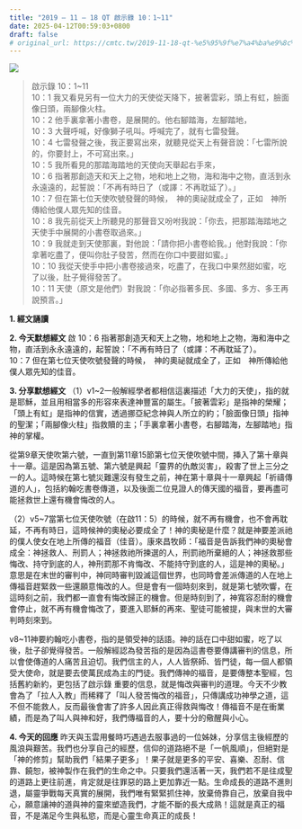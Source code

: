 ```yaml
---
title: "2019 – 11 – 18 QT 啟示錄 10：1~11"
date: 2025-04-12T00:59:03+0800
draft: false
# original_url: https://cmtc.tw/2019-11-18-qt-%e5%95%9f%e7%a4%ba%e9%8c%84-10%ef%bc%9a111
---
```


![](/images/qt.jpg)
> 啟示錄 10：1\~11  
> 10：1 我又看見另有一位大力的天使從天降下，披著雲彩，頭上有虹，臉面像日頭，兩腳像火柱。  
> 10：2 他手裏拿著小書卷，是展開的。他右腳踏海，左腳踏地，  
> 10：3 大聲呼喊，好像獅子吼叫。呼喊完了，就有七雷發聲。  
> 10：4 七雷發聲之後，我正要寫出來，就聽見從天上有聲音說：「七雷所說的，你要封上，不可寫出來。」  
> 10：5 我所看見的那踏海踏地的天使向天舉起右手來，  
> 10：6 指著那創造天和天上之物，地和地上之物，海和海中之物，直活到永永遠遠的，起誓說：「不再有時日了（或譯：不再耽延了）。」  
> 10：7 但在第七位天使吹號發聲的時候，　神的奧祕就成全了，正如　神所傳給他僕人眾先知的佳音。  
> 10：8 我先前從天上所聽見的那聲音又吩咐我說：「你去，把那踏海踏地之天使手中展開的小書卷取過來。」  
> 10：9 我就走到天使那裏，對他說：「請你把小書卷給我。」他對我說：「你拿著吃盡了，便叫你肚子發苦，然而在你口中要甜如蜜。」  
> 10：10 我從天使手中把小書卷接過來，吃盡了，在我口中果然甜如蜜，吃了以後，肚子覺得發苦了。  
> 10：11 天使（原文是他們）對我說：「你必指著多民、多國、多方、多王再說預言。」

**1. 經文誦讀**

**2.  今天默想經文**
啟 10：6 指著那創造天和天上之物，地和地上之物，海和海中之物，直活到永永遠遠的，起誓說：「不再有時日了（或譯：不再耽延了）。  
10：7 但在第七位天使吹號發聲的時候，　神的奧祕就成全了，正如　神所傳給他僕人眾先知的佳音。

**3. 分享默想經文**
（1）v1\~2一般解經學者都相信這裏描述「大力的天使」，指的就是耶穌，並且用相當多的形容來表達神豐富的屬生。「披著雲彩」是指神的榮耀；「頭上有虹」是指神的信實，透過挪亞紀念神與人所立的約；「臉面像日頭」指神的聖潔；「兩腳像火柱」指救贖的主；「手裏拿著小書卷，右腳踏海，左腳踏地」指神的掌權。

從第9章天使吹第六號，一直到第11章15節第七位天使吹號中間，挿入了第十章與十一章。這是因為第五號、第六號是興起「靈界的仇敵災害」，殺害了世上三分之一的人。這時候在第七號災難還沒有發生之前，神在第十章與十一章興起「祈禱傳道的人」，包括約翰吃書卷傳道，以及後面二位見證人的傳天國的福音，要再盡可能拯救世上還有機會悔改的人。

（2）v5\~7當第七位天使吹號（在啟11：5）的時候，就不再有機會，也不會再耽延，不再有時日，這時候神的奧秘必要成全了！神的奧秘是什麼？就是神要差派祂的僕人使女在地上所傳的福音（佳音）。康來昌牧師：「福音是告訴我們神的奧秘會成全：神拯救人、刑罰人；神拯救祂所揀選的人，刑罰祂所棄絕的人；神拯救那些悔改、持守到底的人，神刑罰那不肯悔改、不能持守到底的人，這是神的奧秘。」意思是在末世的審判中，神同時審判毀滅這個世界，也同時會差派傳道的人在地上傳福音趕緊救一些還願意悔改的人。但是會有一個時刻來到，就是第七號吹響，在這時刻之前，我們都一直會有悔改歸正的機會。但是時刻到了，神寬容忍耐的機會會停止，就不再有機會悔改了，要進入耶穌的再來、聖徒可能被提，與末世的大審判時刻來到。

v8\~11神要約翰吃小書卷，指的是領受神的話語。神的話在口中甜如蜜，吃了以後，肚子卻覺得發苦。一般解經認為發苦指的是因為這書卷要傳講審判的信息，所以會使傳道的人痛苦且迫切。我們信主的人，人人皆祭師、皆門徒，每一個人都領受大使命，就是要去使萬民成為主的門徒。我們傳神的福音，是要傳整本聖經，包括舊約新約，更包括了啟示錄 重要的信息，就是悔改與審判的道理。今天不少教會為了「拉人入教」而稀釋了「叫人發苦悔改的福音」，只傳講成功神學之道，這不但不能救人，反而最後會害了許多人因此真正得救與悔改！傳福音不是在衝業績，而是為了叫人與神和好，我們傳福音的人，要十分的儆醒與小心。

**4. 今天的回應**
昨天與玉雲用餐時巧遇過去服事過的一位姊妹，分享信主後經歷的風浪與艱苦。我們也分享自己的經歷，信仰的道路絕不是「一帆風順」，但絕對是「神的修剪」幫助我們「結果子更多」！果子就是更多的平安、喜樂、忍耐、信靠、饒恕，被神製作在我們的生命之中。只要我們還活著一天，我們若不是往成聖的道路上更往前進，肯定就是往罪惡的路上更加靠近一點。生命成長的道路不進則退，屬靈爭戰每天真實的展開，我們唯有緊緊抓住神，放棄倚靠自己，放棄自我中心，願意讓神的道與神的靈來塑造我們，才能不斷的長大成熟！這就是真正的福音，不是滿足今生與私慾，而是心靈生命真正的成長！
